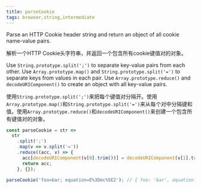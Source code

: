 ```yaml
---
title: parseCookie
tags: browser,string,intermediate
---
```


Parse an HTTP Cookie header string and return an object of all cookie name-value pairs.

解析一个HTTP Cookie头字符串，并返回一个包含所有cookie键值对的对象。

Use `String.prototype.split(';')` to separate key-value pairs from each other.
Use `Array.prototype.map()` and `String.prototype.split('=')` to separate keys from values in each pair.
Use `Array.prototype.reduce()` and `decodeURIComponent()` to create an object with all key-value pairs.

使用`String.prototype.split(';')`来把每个键值对分隔开。使用`Array.prototype.map()`和`String.prototype.split('=')`来从每个对中分隔键和值。使用`Array.prototype.reduce()`和`decodeURIComponent()`来创建一个包含所有键值对的对象。

```js
const parseCookie = str =>
  str
    .split(';')
    .map(v => v.split('='))
    .reduce((acc, v) => {
      acc[decodeURIComponent(v[0].trim())] = decodeURIComponent(v[1].trim());
      return acc;
    }, {});
```

```js
parseCookie('foo=bar; equation=E%3Dmc%5E2'); // { foo: 'bar', equation: 'E=mc^2' }
```
